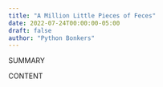 ```yaml
---
title: "A Million Little Pieces of Feces"
date: 2022-07-24T00:00:00-05:00
draft: false
author: "Python Bonkers"
---
```


SUMMARY

<!--more-->

CONTENT